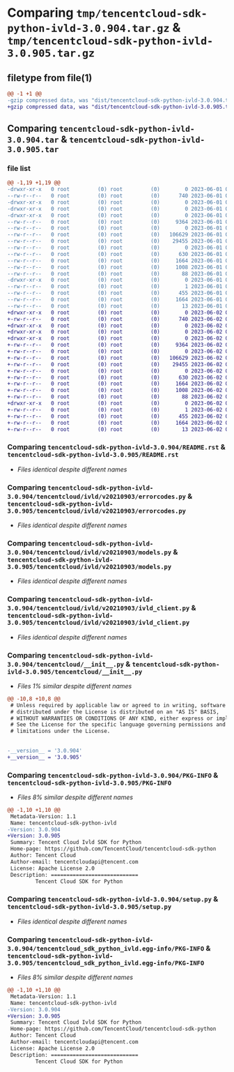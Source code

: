 # Comparing `tmp/tencentcloud-sdk-python-ivld-3.0.904.tar.gz` & `tmp/tencentcloud-sdk-python-ivld-3.0.905.tar.gz`

## filetype from file(1)

```diff
@@ -1 +1 @@
-gzip compressed data, was "dist/tencentcloud-sdk-python-ivld-3.0.904.tar", last modified: Thu Jun  1 02:38:00 2023, max compression
+gzip compressed data, was "dist/tencentcloud-sdk-python-ivld-3.0.905.tar", last modified: Fri Jun  2 00:31:50 2023, max compression
```

## Comparing `tencentcloud-sdk-python-ivld-3.0.904.tar` & `tencentcloud-sdk-python-ivld-3.0.905.tar`

### file list

```diff
@@ -1,19 +1,19 @@
-drwxr-xr-x   0 root         (0) root         (0)        0 2023-06-01 02:38:00.000000 tencentcloud-sdk-python-ivld-3.0.904/
--rw-r--r--   0 root         (0) root         (0)      740 2023-06-01 02:38:00.000000 tencentcloud-sdk-python-ivld-3.0.904/README.rst
-drwxr-xr-x   0 root         (0) root         (0)        0 2023-06-01 02:38:00.000000 tencentcloud-sdk-python-ivld-3.0.904/tencentcloud/
-drwxr-xr-x   0 root         (0) root         (0)        0 2023-06-01 02:38:00.000000 tencentcloud-sdk-python-ivld-3.0.904/tencentcloud/ivld/
-drwxr-xr-x   0 root         (0) root         (0)        0 2023-06-01 02:38:00.000000 tencentcloud-sdk-python-ivld-3.0.904/tencentcloud/ivld/v20210903/
--rw-r--r--   0 root         (0) root         (0)     9364 2023-06-01 02:38:00.000000 tencentcloud-sdk-python-ivld-3.0.904/tencentcloud/ivld/v20210903/errorcodes.py
--rw-r--r--   0 root         (0) root         (0)        0 2023-06-01 02:38:00.000000 tencentcloud-sdk-python-ivld-3.0.904/tencentcloud/ivld/v20210903/__init__.py
--rw-r--r--   0 root         (0) root         (0)   106629 2023-06-01 02:38:00.000000 tencentcloud-sdk-python-ivld-3.0.904/tencentcloud/ivld/v20210903/models.py
--rw-r--r--   0 root         (0) root         (0)    29455 2023-06-01 02:38:00.000000 tencentcloud-sdk-python-ivld-3.0.904/tencentcloud/ivld/v20210903/ivld_client.py
--rw-r--r--   0 root         (0) root         (0)        0 2023-06-01 02:38:00.000000 tencentcloud-sdk-python-ivld-3.0.904/tencentcloud/ivld/__init__.py
--rw-r--r--   0 root         (0) root         (0)      630 2023-06-01 02:38:00.000000 tencentcloud-sdk-python-ivld-3.0.904/tencentcloud/__init__.py
--rw-r--r--   0 root         (0) root         (0)     1664 2023-06-01 02:38:00.000000 tencentcloud-sdk-python-ivld-3.0.904/PKG-INFO
--rw-r--r--   0 root         (0) root         (0)     1008 2023-06-01 02:38:00.000000 tencentcloud-sdk-python-ivld-3.0.904/setup.py
--rw-r--r--   0 root         (0) root         (0)       88 2023-06-01 02:38:00.000000 tencentcloud-sdk-python-ivld-3.0.904/setup.cfg
-drwxr-xr-x   0 root         (0) root         (0)        0 2023-06-01 02:38:00.000000 tencentcloud-sdk-python-ivld-3.0.904/tencentcloud_sdk_python_ivld.egg-info/
--rw-r--r--   0 root         (0) root         (0)        1 2023-06-01 02:38:00.000000 tencentcloud-sdk-python-ivld-3.0.904/tencentcloud_sdk_python_ivld.egg-info/dependency_links.txt
--rw-r--r--   0 root         (0) root         (0)      455 2023-06-01 02:38:00.000000 tencentcloud-sdk-python-ivld-3.0.904/tencentcloud_sdk_python_ivld.egg-info/SOURCES.txt
--rw-r--r--   0 root         (0) root         (0)     1664 2023-06-01 02:38:00.000000 tencentcloud-sdk-python-ivld-3.0.904/tencentcloud_sdk_python_ivld.egg-info/PKG-INFO
--rw-r--r--   0 root         (0) root         (0)       13 2023-06-01 02:38:00.000000 tencentcloud-sdk-python-ivld-3.0.904/tencentcloud_sdk_python_ivld.egg-info/top_level.txt
+drwxr-xr-x   0 root         (0) root         (0)        0 2023-06-02 00:31:50.000000 tencentcloud-sdk-python-ivld-3.0.905/
+-rw-r--r--   0 root         (0) root         (0)      740 2023-06-02 00:31:49.000000 tencentcloud-sdk-python-ivld-3.0.905/README.rst
+drwxr-xr-x   0 root         (0) root         (0)        0 2023-06-02 00:31:50.000000 tencentcloud-sdk-python-ivld-3.0.905/tencentcloud/
+drwxr-xr-x   0 root         (0) root         (0)        0 2023-06-02 00:31:50.000000 tencentcloud-sdk-python-ivld-3.0.905/tencentcloud/ivld/
+drwxr-xr-x   0 root         (0) root         (0)        0 2023-06-02 00:31:50.000000 tencentcloud-sdk-python-ivld-3.0.905/tencentcloud/ivld/v20210903/
+-rw-r--r--   0 root         (0) root         (0)     9364 2023-06-02 00:31:49.000000 tencentcloud-sdk-python-ivld-3.0.905/tencentcloud/ivld/v20210903/errorcodes.py
+-rw-r--r--   0 root         (0) root         (0)        0 2023-06-02 00:31:49.000000 tencentcloud-sdk-python-ivld-3.0.905/tencentcloud/ivld/v20210903/__init__.py
+-rw-r--r--   0 root         (0) root         (0)   106629 2023-06-02 00:31:49.000000 tencentcloud-sdk-python-ivld-3.0.905/tencentcloud/ivld/v20210903/models.py
+-rw-r--r--   0 root         (0) root         (0)    29455 2023-06-02 00:31:49.000000 tencentcloud-sdk-python-ivld-3.0.905/tencentcloud/ivld/v20210903/ivld_client.py
+-rw-r--r--   0 root         (0) root         (0)        0 2023-06-02 00:31:49.000000 tencentcloud-sdk-python-ivld-3.0.905/tencentcloud/ivld/__init__.py
+-rw-r--r--   0 root         (0) root         (0)      630 2023-06-02 00:31:49.000000 tencentcloud-sdk-python-ivld-3.0.905/tencentcloud/__init__.py
+-rw-r--r--   0 root         (0) root         (0)     1664 2023-06-02 00:31:50.000000 tencentcloud-sdk-python-ivld-3.0.905/PKG-INFO
+-rw-r--r--   0 root         (0) root         (0)     1008 2023-06-02 00:31:49.000000 tencentcloud-sdk-python-ivld-3.0.905/setup.py
+-rw-r--r--   0 root         (0) root         (0)       88 2023-06-02 00:31:50.000000 tencentcloud-sdk-python-ivld-3.0.905/setup.cfg
+drwxr-xr-x   0 root         (0) root         (0)        0 2023-06-02 00:31:50.000000 tencentcloud-sdk-python-ivld-3.0.905/tencentcloud_sdk_python_ivld.egg-info/
+-rw-r--r--   0 root         (0) root         (0)        1 2023-06-02 00:31:50.000000 tencentcloud-sdk-python-ivld-3.0.905/tencentcloud_sdk_python_ivld.egg-info/dependency_links.txt
+-rw-r--r--   0 root         (0) root         (0)      455 2023-06-02 00:31:50.000000 tencentcloud-sdk-python-ivld-3.0.905/tencentcloud_sdk_python_ivld.egg-info/SOURCES.txt
+-rw-r--r--   0 root         (0) root         (0)     1664 2023-06-02 00:31:50.000000 tencentcloud-sdk-python-ivld-3.0.905/tencentcloud_sdk_python_ivld.egg-info/PKG-INFO
+-rw-r--r--   0 root         (0) root         (0)       13 2023-06-02 00:31:50.000000 tencentcloud-sdk-python-ivld-3.0.905/tencentcloud_sdk_python_ivld.egg-info/top_level.txt
```

### Comparing `tencentcloud-sdk-python-ivld-3.0.904/README.rst` & `tencentcloud-sdk-python-ivld-3.0.905/README.rst`

 * *Files identical despite different names*

### Comparing `tencentcloud-sdk-python-ivld-3.0.904/tencentcloud/ivld/v20210903/errorcodes.py` & `tencentcloud-sdk-python-ivld-3.0.905/tencentcloud/ivld/v20210903/errorcodes.py`

 * *Files identical despite different names*

### Comparing `tencentcloud-sdk-python-ivld-3.0.904/tencentcloud/ivld/v20210903/models.py` & `tencentcloud-sdk-python-ivld-3.0.905/tencentcloud/ivld/v20210903/models.py`

 * *Files identical despite different names*

### Comparing `tencentcloud-sdk-python-ivld-3.0.904/tencentcloud/ivld/v20210903/ivld_client.py` & `tencentcloud-sdk-python-ivld-3.0.905/tencentcloud/ivld/v20210903/ivld_client.py`

 * *Files identical despite different names*

### Comparing `tencentcloud-sdk-python-ivld-3.0.904/tencentcloud/__init__.py` & `tencentcloud-sdk-python-ivld-3.0.905/tencentcloud/__init__.py`

 * *Files 1% similar despite different names*

```diff
@@ -10,8 +10,8 @@
 # Unless required by applicable law or agreed to in writing, software
 # distributed under the License is distributed on an "AS IS" BASIS,
 # WITHOUT WARRANTIES OR CONDITIONS OF ANY KIND, either express or implied.
 # See the License for the specific language governing permissions and
 # limitations under the License.
 
 
-__version__ = '3.0.904'
+__version__ = '3.0.905'
```

### Comparing `tencentcloud-sdk-python-ivld-3.0.904/PKG-INFO` & `tencentcloud-sdk-python-ivld-3.0.905/PKG-INFO`

 * *Files 8% similar despite different names*

```diff
@@ -1,10 +1,10 @@
 Metadata-Version: 1.1
 Name: tencentcloud-sdk-python-ivld
-Version: 3.0.904
+Version: 3.0.905
 Summary: Tencent Cloud Ivld SDK for Python
 Home-page: https://github.com/TencentCloud/tencentcloud-sdk-python
 Author: Tencent Cloud
 Author-email: tencentcloudapi@tencent.com
 License: Apache License 2.0
 Description: ============================
         Tencent Cloud SDK for Python
```

### Comparing `tencentcloud-sdk-python-ivld-3.0.904/setup.py` & `tencentcloud-sdk-python-ivld-3.0.905/setup.py`

 * *Files identical despite different names*

### Comparing `tencentcloud-sdk-python-ivld-3.0.904/tencentcloud_sdk_python_ivld.egg-info/PKG-INFO` & `tencentcloud-sdk-python-ivld-3.0.905/tencentcloud_sdk_python_ivld.egg-info/PKG-INFO`

 * *Files 8% similar despite different names*

```diff
@@ -1,10 +1,10 @@
 Metadata-Version: 1.1
 Name: tencentcloud-sdk-python-ivld
-Version: 3.0.904
+Version: 3.0.905
 Summary: Tencent Cloud Ivld SDK for Python
 Home-page: https://github.com/TencentCloud/tencentcloud-sdk-python
 Author: Tencent Cloud
 Author-email: tencentcloudapi@tencent.com
 License: Apache License 2.0
 Description: ============================
         Tencent Cloud SDK for Python
```

